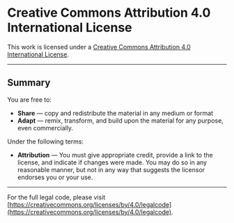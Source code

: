 # Creative Commons Attribution 4.0 International License

This work is licensed under a [Creative Commons Attribution 4.0 International License](https://creativecommons.org/licenses/by/4.0/).

---

## Summary

You are free to:

- **Share** — copy and redistribute the material in any medium or format
- **Adapt** — remix, transform, and build upon the material for any purpose, even commercially.

Under the following terms:

- **Attribution** — You must give appropriate credit, provide a link to the license, and indicate if changes were made. You may do so in any reasonable manner, but not in any way that suggests the licensor endorses you or your use.

---

For the full legal code, please visit [https://creativecommons.org/licenses/by/4.0/legalcode](https://creativecommons.org/licenses/by/4.0/legalcode).
